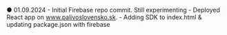 ● 01.09.2024
    - Initial Firebase repo commit. Still experimenting
    - Deployed React app on www.palivoslovensko.sk.
    - Adding SDK to index.html & updating package.json with firebase